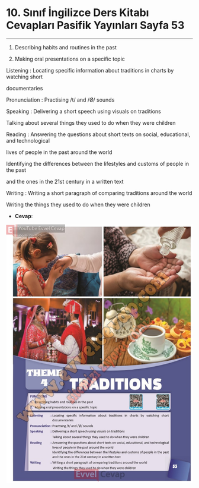# 10. Sınıf İngilizce Ders Kitabı Cevapları Pasifik Yayınları Sayfa 53

---

1. Describing habits and routines in the past

 2. Making oral presentations on a specific topic

 Listening : Locating specific information about traditions in charts by watching short

 documentaries

 Pronunciation : Practising /t/ and /Ø/ sounds

 Speaking : Delivering a short speech using visuals on traditions

 Talking about several things they used to do when they were children

 Reading : Answering the questions about short texts on social, educational, and technological

 lives of people in the past around the world

 Identifying the differences between the lifestyles and customs of people in the past

 and the ones in the 21st century in a written text

 Writing : Writing a short paragraph of comparing traditions around the world

 Writing the things they used to do when they were children

-   **Cevap**:

![Image 1](./image_1.jpg)